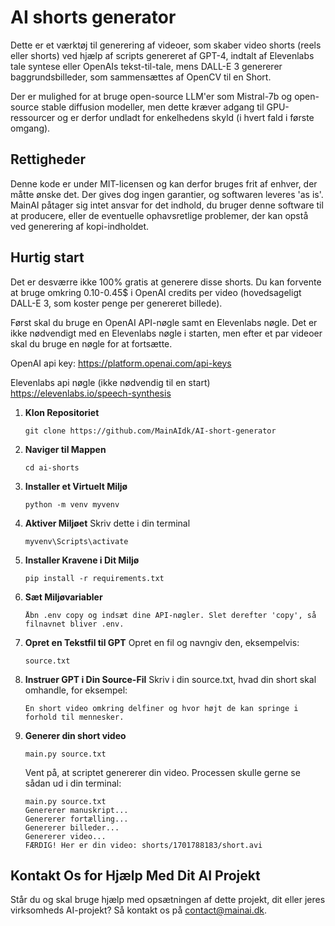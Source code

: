 # AI shorts generator

Dette er et værktøj til generering af videoer, som skaber video shorts (reels eller shorts) ved hjælp af scripts genereret af GPT-4, indtalt af Elevenlabs tale syntese eller OpenAIs tekst-til-tale, mens DALL-E 3 genererer baggrundsbilleder, som sammensættes af OpenCV til en Short.

Der er mulighed for at bruge open-source LLM'er som Mistral-7b og open-source stable diffusion modeller, men dette kræver adgang til GPU-ressourcer og er derfor undladt for enkelhedens skyld (i hvert fald i første omgang).

## Rettigheder
Denne kode er under MIT-licensen og kan derfor bruges frit af enhver, der måtte ønske det. Der gives dog ingen garantier, og softwaren leveres 'as is'. MainAI påtager sig intet ansvar for det indhold, du bruger denne software til at producere, eller de eventuelle ophavsretlige problemer, der kan opstå ved generering af kopi-indholdet.

## Hurtig start

Det er desværre ikke 100% gratis at generere disse shorts. Du kan forvente at bruge omkring 0.10-0.45$ i OpenAI credits per video (hovedsageligt DALL-E 3, som koster penge per genereret billede).

Først skal du bruge en OpenAI API-nøgle samt en Elevenlabs nøgle. Det er ikke nødvendigt med en Elevenlabs nøgle i starten, men efter et par videoer skal du bruge en nøgle for at fortsætte.

OpenAI api key:
https://platform.openai.com/api-keys

Elevenlabs api nøgle (ikke nødvendig til en start)
https://elevenlabs.io/speech-synthesis


1. **Klon Repositoriet**  
   ```
   git clone https://github.com/MainAIdk/AI-short-generator
   ```

2. **Naviger til Mappen**  
   ```
   cd ai-shorts
   ```

3. **Installer et Virtuelt Miljø**  

   ```
   python -m venv myvenv
   ```

4. **Aktiver Miljøet**
Skriv dette i din terminal
   ```
   myvenv\Scripts\activate
   ```

5. **Installer Kravene i Dit Miljø**  

   ```
   pip install -r requirements.txt
   ```
6. **Sæt Miljøvariabler**  

   ```
   Åbn .env copy og indsæt dine API-nøgler. Slet derefter 'copy', så filnavnet bliver .env.
   ```

7. **Opret en Tekstfil til GPT**
Opret en fil og navngiv den, eksempelvis:
    ```
    source.txt
    ```

8. **Instruer GPT i Din Source-Fil**
Skriv i din source.txt, hvad din short skal omhandle, for eksempel:
    ```
    En short video omkring delfiner og hvor højt de kan springe i forhold til mennesker.
    ```

9. **Generer din short video**

    ```
    main.py source.txt
    ```
    Vent på, at scriptet genererer din video.
    Processen skulle gerne se sådan ud i din terminal:
    ```console
    main.py source.txt
    Genererer manuskript...
    Genererer fortælling...
    Genererer billeder...
    Genererer video...
    FÆRDIG! Her er din video: shorts/1701788183/short.avi
    ``````


## Kontakt Os for Hjælp Med Dit AI Projekt
Står du og skal bruge hjælp med opsætningen af dette projekt, dit eller jeres virksomheds AI-projekt? Så kontakt os på contact@mainai.dk.


